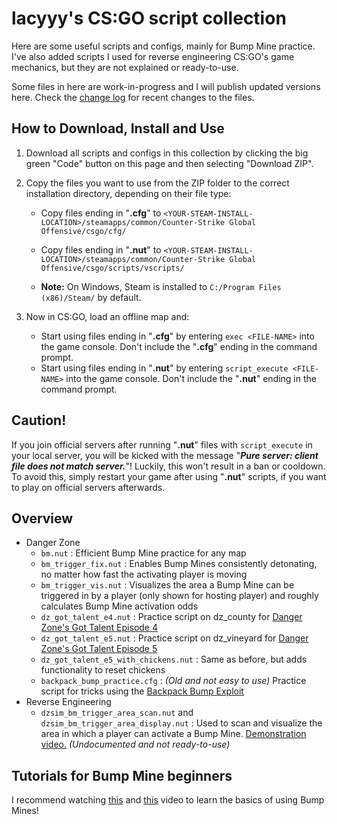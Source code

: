 # lacyyy's CS:GO script collection

Here are some useful scripts and configs, mainly for Bump Mine practice. I've also added scripts I used for reverse engineering CS:GO's game mechanics, but they are not explained or ready-to-use.

Some files in here are work-in-progress and I will publish updated versions here. Check the [change log](https://github.com/lacyyy/csgo-scripts-and-configs/commits/main) for recent changes to the files.


## How to Download, Install and Use
1. Download all scripts and configs in this collection by clicking the big green "Code" button on this page and then selecting "Download ZIP".
2. Copy the files you want to use from the ZIP folder to the correct installation directory, depending on their file type:
   - Copy files ending in "**.cfg**" to `<YOUR-STEAM-INSTALL-LOCATION>/steamapps/common/Counter-Strike Global Offensive/csgo/cfg/`
   - Copy files ending in "**.nut**" to `<YOUR-STEAM-INSTALL-LOCATION>/steamapps/common/Counter-Strike Global Offensive/csgo/scripts/vscripts/`

   - **Note:** On Windows, Steam is installed to `C:/Program Files (x86)/Steam/` by default.
    
3. Now in CS:GO, load an offline map and:
   - Start using files ending in "**.cfg**" by entering `exec <FILE-NAME>` into the game console. Don't include the "**.cfg**" ending in the command prompt.
   - Start using files ending in "**.nut**" by entering `script_execute <FILE-NAME>` into the game console. Don't include the "**.nut**" ending in the command prompt.

## Caution!
If you join official servers after running "**.nut**" files with `script_execute` in your local server, you will be kicked with the message "***Pure server: client file does not match server.***"! Luckily, this won't result in a ban or cooldown. To avoid this, simply restart your game after using "**.nut**" scripts, if you want to play on official servers afterwards.

## Overview
- Danger Zone
  - `bm.nut` : Efficient Bump Mine practice for any map
  - `bm_trigger_fix.nut` : Enables Bump Mines consistently detonating, no matter how fast the activating player is moving
  - `bm_trigger_vis.nut` : Visualizes the area a Bump Mine can be triggered in by a player (only shown for hosting player) and roughly calculates Bump Mine activation odds
  - `dz_got_talent_e4.nut` : Practice script on dz_county for [Danger Zone's Got Talent Episode 4](https://youtu.be/wBbIr-EE1Gw)
  - `dz_got_talent_e5.nut` : Practice script on dz_vineyard for [Danger Zone's Got Talent Episode 5](https://youtube.com/playlist?list=PLyCGb0pwEr_SHF2ef6XJBpvQUfpY_oaXe)
  - `dz_got_talent_e5_with_chickens.nut` : Same as before, but adds functionality to reset chickens
  - `backpack_bump_practice.cfg` : *(Old and not easy to use)* Practice script for tricks using the [Backpack Bump Exploit](https://youtu.be/8Lc2LpoFi-8)
- Reverse Engineering
  - `dzsim_bm_trigger_area_scan.nut` and `dzsim_bm_trigger_area_display.nut` : Used to scan and visualize the area in which a player can activate a Bump Mine. [Demonstration video.](https://youtu.be/EF9KEgi35aE) *(Undocumented and not ready-to-use)*


## Tutorials for Bump Mine beginners
I recommend watching [this](https://youtu.be/IPWxlnEsLkQ) and [this](https://youtu.be/YblZkx7mXFM) video to learn the basics of using Bump Mines!
